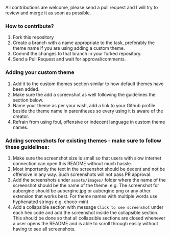 
All contributions are welcome, please send a pull request and I will try to review and merge it as soon as possible.

### How to contribute?

1. Fork this repository
2. Create a branch with a name appropriate to the task, preferably the theme name if you are using adding a custom theme.
3. Commit the changes to that branch in your forked repository.
4. Send a Pull Request and wait for approval/comments.

### Adding your custom theme

1. Add it to the custom themes section similar to how default themes have been added.
2. Make sure the add a screenshot as well following the guidelines the section below.
3. Name your theme as per your wish, add a link to your Github profile beside the theme name in parentheses so every using it is aware of the creator.
4. Refrain from using foul, offensive or indecent language in custom theme names.

### Adding screenshots for existing themes - make sure to follow these guidelines:

1. Make sure the screenshot size is small so that users with slow internet connection can open this README without much hassle.
2. Most importantly the text in the screenshot should be decent and not be offensive in any way. Such screenshots will not pass PR approval.
3. Add the screenshots under `assets/images/` folder where the name of the screenshot should be the name of the theme. e.g. The screenshot for aubergine should be aubergine.jpg or aubergine.png or any other extension that works best. For theme names with multiple words use hyphenated strings e.g. choco-mint
4. Add a collapsible section with message `Click to see screenshot` under each hex code and add the screenshot inside the collapsible section. This should be done so that all collapsible sections are closed whenever a user opens the README and is able to scroll through easily without having to see all screenshots.

